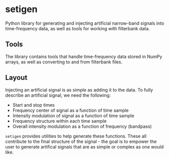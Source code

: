 # setigen
Python library for generating and injecting artificial narrow-band signals into time-frequency data, as well as tools for working with filterbank data.


## Tools
The library contains tools that handle time-frequency data stored in NumPy arrays, as well as converting to and from filterbank files.

## Layout

Injecting an artificial signal is as simple as adding it to the data. To fully describe an artificial signal, we need the following:

* Start and stop times
* Frequency center of signal as a function of time sample
* Intensity modulation of signal as a function of time sample
* Frequency structure within each time sample
* Overall intensity modulation as a function of frequency (bandpass)

`setigen` provides utilities to help generate these functions. These all contribute to the final structure of the signal - the goal is to empower the user to generate artifical signals that are as simple or complex as one would like.
